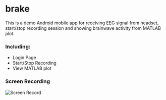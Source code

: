 # brake

This is a demo Android mobile app for receiving EEG signal from headset, start/stop recording session and showing brainwave activity from MATLAB plot.

### Including:
- Login Page
- Start/Stop Recording
- View MATLAB plot  

### Screen Recording
![Screen Record](https://github.com/nam-m/brake/blob/master/assets/screen_record.gif)
